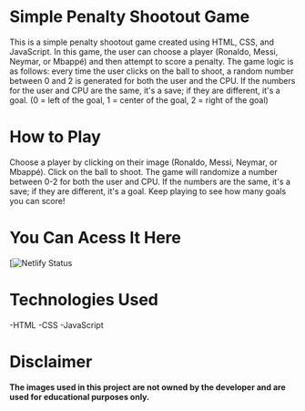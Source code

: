 # Simple Penalty Shootout Game
This is a simple penalty shootout game created using HTML, CSS, and JavaScript. In this game, the user can choose a player (Ronaldo, Messi, Neymar, or Mbappé) and then attempt to score a penalty. The game logic is as follows: every time the user clicks on the ball to shoot, a random number between 0 and 2 is generated for both the user and the CPU. If the numbers for the user and CPU are the same, it's a save; if they are different, it's a goal. (0 = left of the goal, 1 = center of the goal, 2 = right of the goal)

# How to Play
Choose a player by clicking on their image (Ronaldo, Messi, Neymar, or Mbappé).
Click on the ball to shoot.
The game will randomize a number between 0-2 for both the user and CPU.
If the numbers are the same, it's a save; if they are different, it's a goal.
Keep playing to see how many goals you can score!

# You Can Acess It Here
[![Netlify Status](https://main--whimsical-brioche-9a95ad.netlify.app)


# Technologies Used
-HTML
-CSS
-JavaScript


# Disclaimer
**The images used in this project are not owned by the developer and are used for educational purposes only.**
